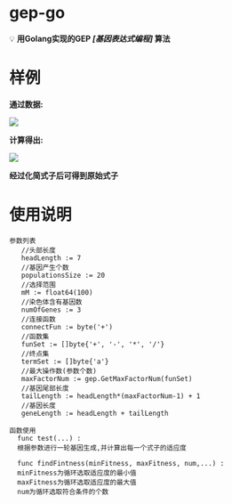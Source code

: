 # gep-go
 💡 **用Golang实现的GEP *[基因表达式编程]* 算法**
# 样例
**通过数据:**

![](https://github.com/EricsmOOn/gep-go/blob/master/pic/example2.png)

**计算得出:**

![](https://github.com/EricsmOOn/gep-go/blob/master/pic/example.png)

**经过化简式子后可得到原始式子**

# 使用说明
 ```
 参数列表
    //头部长度
	headLength := 7
	//基因产生个数
	populationsSize := 20
	//选择范围
	mM := float64(100)
	//染色体含有基因数
	numOfGenes := 3
	//连接函数
	connectFun := byte('+')
	//函数集
	funSet := []byte{'+', '-', '*', '/'}
	//终点集
	termSet := []byte{'a'}
	//最大操作数(参数个数)
	maxFactorNum := gep.GetMaxFactorNum(funSet)
	//基因尾部长度
	tailLength := headLength*(maxFactorNum-1) + 1
	//基因长度
	geneLength := headLength + tailLength
 ```
 ```
 函数使用
   func test(...) : 
   根据参数进行一轮基因生成,并计算出每一个式子的适应度

   func findFintness(minFitness, maxFitness, num,...) : 
   minFitness为循环选取适应度的最小值
   maxFitness为循环选取适应度的最大值
   num为循环选取符合条件的个数
 ```
